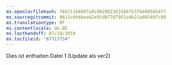 ```yaml
---
ms.openlocfilehash: f6621168897a9c002892363166fb3784085bb4f7
ms.sourcegitcommit: 8611c6bbbea62e91db77d7951a4b21add340fc89
ms.translationtype: MT
ms.contentlocale: de-DE
ms.lasthandoff: 07/10/2019
ms.locfileid: "67717734"
---
```

Dies ist enthalten Datei 1 (Update als ver2)
